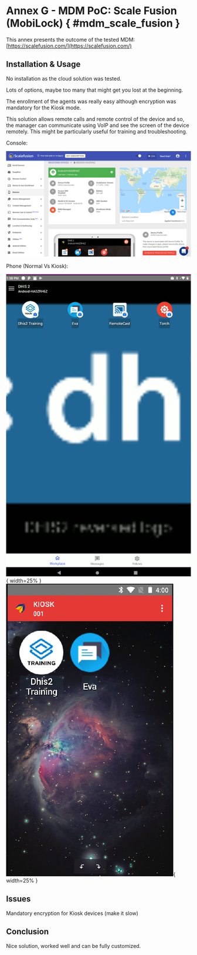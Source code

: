 # Annex G - MDM PoC: Scale Fusion (MobiLock) { #mdm_scale_fusion }

This annex presents the outcome of the tested MDM: [https://scalefusion.com/](https://scalefusion.com/)


## Installation & Usage 

No installation as the cloud solution was tested.

Lots of options, maybe too many that might get you lost at the beginning.

The enrollment of the agents was really easy although encryption was mandatory for the Kiosk mode.

This solution allows remote calls and remote control of the device and so, the manager can communicate using VoIP and see the screen of the device remotely. This might be particularly useful for training and troubleshooting. 

Console:

![Scale Fusion MDM console](resources/images/mdm-image8.png)


Phone (Normal Vs Kiosk):

![Scale Fusion MDM running on Android normal mode](resources/images/mdm-image13.png){ width=25% } ![Scale Fusion MDM running on Android kiosk mode](resources/images/mdm-image4.png){ width=25% }


## Issues 

Mandatory encryption for Kiosk devices (make it slow)


## Conclusion

Nice solution, worked well and can be fully customized.

